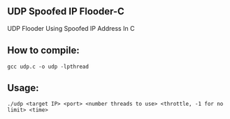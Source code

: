 ## UDP Spoofed IP Flooder-C
UDP Flooder Using Spoofed IP Address In C

## How to compile:
```
gcc udp.c -o udp -lpthread
```

## Usage:
```
./udp <target IP> <port> <number threads to use> <throttle, -1 for no limit> <time>
```

